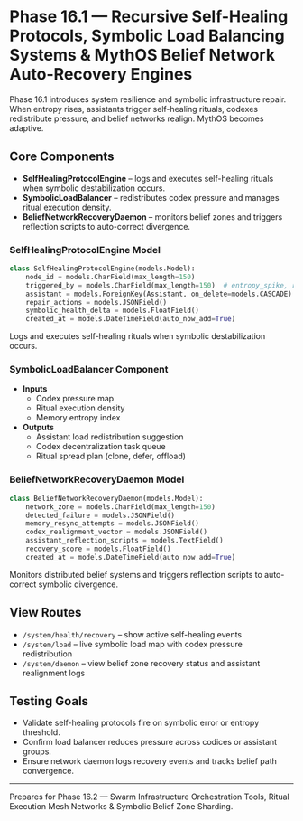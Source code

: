 # Phase 16.1 — Recursive Self-Healing Protocols, Symbolic Load Balancing Systems & MythOS Belief Network Auto-Recovery Engines

Phase 16.1 introduces system resilience and symbolic infrastructure repair. When entropy rises, assistants trigger self-healing rituals, codexes redistribute pressure, and belief networks realign. MythOS becomes adaptive.

## Core Components
- **SelfHealingProtocolEngine** – logs and executes self-healing rituals when symbolic destabilization occurs.
- **SymbolicLoadBalancer** – redistributes codex pressure and manages ritual execution density.
- **BeliefNetworkRecoveryDaemon** – monitors belief zones and triggers reflection scripts to auto-correct divergence.

### SelfHealingProtocolEngine Model
```python
class SelfHealingProtocolEngine(models.Model):
    node_id = models.CharField(max_length=150)
    triggered_by = models.CharField(max_length=150)  # entropy_spike, ritual_failure, codex_conflict
    assistant = models.ForeignKey(Assistant, on_delete=models.CASCADE)
    repair_actions = models.JSONField()
    symbolic_health_delta = models.FloatField()
    created_at = models.DateTimeField(auto_now_add=True)
```
Logs and executes self-healing rituals when symbolic destabilization occurs.

### SymbolicLoadBalancer Component
- **Inputs**
  - Codex pressure map
  - Ritual execution density
  - Memory entropy index
- **Outputs**
  - Assistant load redistribution suggestion
  - Codex decentralization task queue
  - Ritual spread plan (clone, defer, offload)

### BeliefNetworkRecoveryDaemon Model
```python
class BeliefNetworkRecoveryDaemon(models.Model):
    network_zone = models.CharField(max_length=150)
    detected_failure = models.JSONField()
    memory_resync_attempts = models.JSONField()
    codex_realignment_vector = models.JSONField()
    assistant_reflection_scripts = models.TextField()
    recovery_score = models.FloatField()
    created_at = models.DateTimeField(auto_now_add=True)
```
Monitors distributed belief systems and triggers reflection scripts to auto-correct symbolic divergence.

## View Routes
- `/system/health/recovery` – show active self-healing events
- `/system/load` – live symbolic load map with codex pressure redistribution
- `/system/daemon` – view belief zone recovery status and assistant realignment logs

## Testing Goals
- Validate self-healing protocols fire on symbolic error or entropy threshold.
- Confirm load balancer reduces pressure across codices or assistant groups.
- Ensure network daemon logs recovery events and tracks belief path convergence.

---
Prepares for Phase 16.2 — Swarm Infrastructure Orchestration Tools, Ritual Execution Mesh Networks & Symbolic Belief Zone Sharding.
